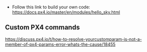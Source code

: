 - Follow this link to build your own code:
https://docs.px4.io/master/en/modules/hello_sky.html


## Custom PX4 commands
https://discuss.px4.io/t/how-to-resolve-yourcustomparam-is-not-a-member-of-px4-params-error-whats-the-cause/18455

